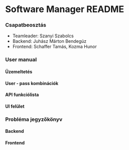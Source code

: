 # Software Manager README


### Csapatbeosztás
- Teamleader: Szanyi Szabolcs
- Backend: Juhász Márton Bendegúz
- Frontend: Schaffer Tamás, Kozma Hunor


### User manual
#### Üzemeltetés
#### User - pass kombinációk
#### API funkciólista <!-- rövid magyarázattal -->
#### UI felület <!-- hol mit lehet elérni, csinálni, képpel alátámasztva -->


### Probléma jegyzőkönyv
#### Backend
#### Frontend
